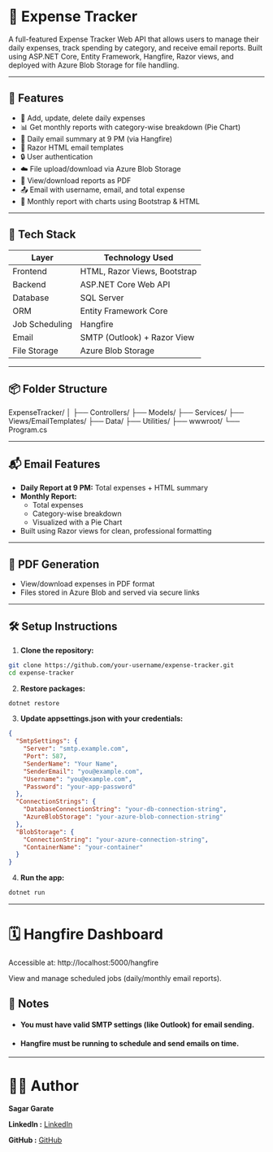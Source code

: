 # 💸 Expense Tracker

A full-featured Expense Tracker Web API that allows users to manage their daily expenses, track spending by category, and receive email reports. Built using ASP.NET Core, Entity Framework, Hangfire, Razor views, and deployed with Azure Blob Storage for file handling.

---

## 🚀 Features

- 📝 Add, update, delete daily expenses
- 📊 Get monthly reports with category-wise breakdown (Pie Chart)
- 📅 Daily email summary at 9 PM (via Hangfire)
- 🧾 Razor HTML email templates
- 🔒 User authentication
- ☁️ File upload/download via Azure Blob Storage
- 📂 View/download reports as PDF
- 📤 Email with username, email, and total expense
- 📅 Monthly report with charts using Bootstrap & HTML

---

## 🧰 Tech Stack

| Layer            | Technology Used             |
|------------------|-----------------------------|
| Frontend         | HTML, Razor Views, Bootstrap |
| Backend          | ASP.NET Core Web API         |
| Database         | SQL Server                   |
| ORM              | Entity Framework Core        |
| Job Scheduling   | Hangfire                     |
| Email            | SMTP (Outlook) + Razor View  |
| File Storage     | Azure Blob Storage           |

---

## 📦 Folder Structure

ExpenseTracker/
│
├── Controllers/
├── Models/
├── Services/
├── Views/EmailTemplates/
├── Data/
├── Utilities/
├── wwwroot/
└── Program.cs


---

## 📬 Email Features

- **Daily Report at 9 PM:** Total expenses + HTML summary
- **Monthly Report:** 
  - Total expenses
  - Category-wise breakdown
  - Visualized with a Pie Chart
- Built using Razor views for clean, professional formatting

---

## 📄 PDF Generation

- View/download expenses in PDF format
- Files stored in Azure Blob and served via secure links

---

## 🛠️ Setup Instructions

1. **Clone the repository:**

```bash
git clone https://github.com/your-username/expense-tracker.git
cd expense-tracker
```
2. **Restore packages:**
```bash
dotnet restore
```

3. **Update appsettings.json with your credentials:**
```json
{
  "SmtpSettings": {
    "Server": "smtp.example.com",
    "Port": 587,
    "SenderName": "Your Name",
    "SenderEmail": "you@example.com",
    "Username": "you@example.com",
    "Password": "your-app-password"
  },
  "ConnectionStrings": {
    "DatabaseConnectionString": "your-db-connection-string",
    "AzureBlobStorage": "your-azure-blob-connection-string"
  },
  "BlobStorage": {
    "ConnectionString": "your-azure-connection-string",
    "ContainerName": "your-container"
  }
}
```

4. **Run the app:**
```bash
dotnet run
```

--- 
# 🗓️ Hangfire Dashboard
Accessible at:
http://localhost:5000/hangfire

View and manage scheduled jobs (daily/monthly email reports).

## 📌 Notes
- #### You must have valid SMTP settings (like Outlook) for email sending.

- #### Hangfire must be running to schedule and send emails on time.


---
# 🙋‍♂️ Author
**Sagar Garate**

**LinkedIn :** [LinkedIn](https://www.linkedin.com/in/sagar-garate-3573ab233)

**GitHub :** [GitHub](https://github.com/sagargarate22)